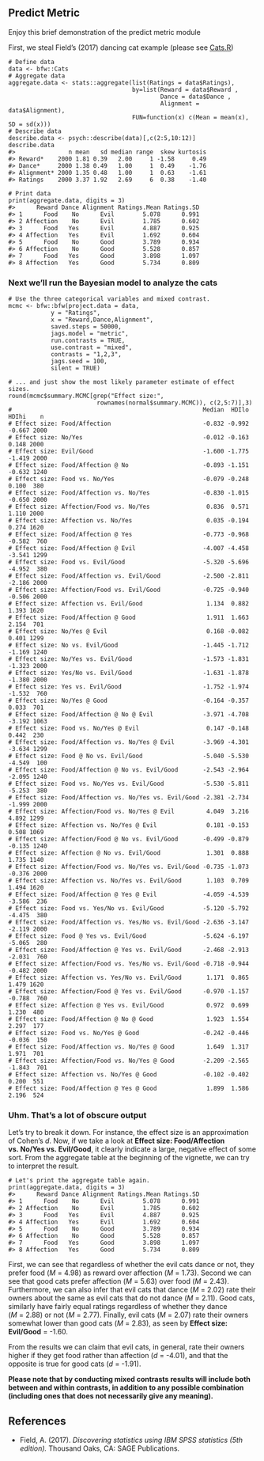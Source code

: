 Predict Metric
--------------

Enjoy this brief demonstration of the predict metric module

First, we steal Field’s (2017) dancing cat example (please see
[Cats.R](https://github.com/oeysan/bfw/blob/master/inst/extdata/data/Cats.R))

    # Define data
    data <- bfw::Cats
    # Aggregate data
    aggregate.data <- stats::aggregate(list(Ratings = data$Ratings),
                                       by=list(Reward = data$Reward ,
                                               Dance = data$Dance ,
                                               Alignment = data$Alignment),
                                       FUN=function(x) c(Mean = mean(x), SD = sd(x)))
    # Describe data
    describe.data <- psych::describe(data)[,c(2:5,10:12)]
    describe.data
    #>               n mean   sd median range  skew kurtosis
    #> Reward*    2000 1.81 0.39   2.00     1 -1.58     0.49
    #> Dance*     2000 1.38 0.49   1.00     1  0.49    -1.76
    #> Alignment* 2000 1.35 0.48   1.00     1  0.63    -1.61
    #> Ratings    2000 3.37 1.92   2.69     6  0.38    -1.40

    # Print data
    print(aggregate.data, digits = 3)
    #>      Reward Dance Alignment Ratings.Mean Ratings.SD
    #> 1      Food    No      Evil        5.078      0.991
    #> 2 Affection    No      Evil        1.785      0.602
    #> 3      Food   Yes      Evil        4.887      0.925
    #> 4 Affection   Yes      Evil        1.692      0.604
    #> 5      Food    No      Good        3.789      0.934
    #> 6 Affection    No      Good        5.528      0.857
    #> 7      Food   Yes      Good        3.898      1.097
    #> 8 Affection   Yes      Good        5.734      0.809

### Next we’ll run the Bayesian model to analyze the cats

    # Use the three categorical variables and mixed contrast.
    mcmc <- bfw::bfw(project.data = data,
                y = "Ratings",
                x = "Reward,Dance,Alignment",
                saved.steps = 50000,
                jags.model = "metric",
                run.contrasts = TRUE,
                use.contrast = "mixed",
                contrasts = "1,2,3",
                jags.seed = 100,
                silent = TRUE)

    # ... and just show the most likely parameter estimate of effect sizes.
    round(mcmc$summary.MCMC[grep("Effect size:",
                             rownames(normal$summary.MCMC)), c(2,5:7)],3)   
    #                                                      Median  HDIlo  HDIhi    n
    # Effect size: Food/Affection                          -0.832 -0.992 -0.667 2000
    # Effect size: No/Yes                                  -0.012 -0.163  0.148 2000
    # Effect size: Evil/Good                               -1.600 -1.775 -1.419 2000
    # Effect size: Food/Affection @ No                     -0.893 -1.151 -0.632 1240
    # Effect size: Food vs. No/Yes                         -0.079 -0.248  0.100  380
    # Effect size: Food/Affection vs. No/Yes               -0.830 -1.015 -0.650 2000
    # Effect size: Affection/Food vs. No/Yes                0.836  0.571  1.110 2000
    # Effect size: Affection vs. No/Yes                     0.035 -0.194  0.274 1620
    # Effect size: Food/Affection @ Yes                    -0.773 -0.968 -0.582  760
    # Effect size: Food/Affection @ Evil                   -4.007 -4.458 -3.541 1299
    # Effect size: Food vs. Evil/Good                      -5.320 -5.696 -4.952  380
    # Effect size: Food/Affection vs. Evil/Good            -2.500 -2.811 -2.186 2000
    # Effect size: Affection/Food vs. Evil/Good            -0.725 -0.940 -0.506 2000
    # Effect size: Affection vs. Evil/Good                  1.134  0.882  1.393 1620
    # Effect size: Food/Affection @ Good                    1.911  1.663  2.154  701
    # Effect size: No/Yes @ Evil                            0.168 -0.082  0.401 1299
    # Effect size: No vs. Evil/Good                        -1.445 -1.712 -1.169 1240
    # Effect size: No/Yes vs. Evil/Good                    -1.573 -1.831 -1.323 2000
    # Effect size: Yes/No vs. Evil/Good                    -1.631 -1.878 -1.380 2000
    # Effect size: Yes vs. Evil/Good                       -1.752 -1.974 -1.532  760
    # Effect size: No/Yes @ Good                           -0.164 -0.357  0.033  701
    # Effect size: Food/Affection @ No @ Evil              -3.971 -4.708 -3.192 1063
    # Effect size: Food vs. No/Yes @ Evil                   0.147 -0.148  0.442  230
    # Effect size: Food/Affection vs. No/Yes @ Evil        -3.969 -4.301 -3.634 1299
    # Effect size: Food @ No vs. Evil/Good                 -5.040 -5.530 -4.549  100
    # Effect size: Food/Affection @ No vs. Evil/Good       -2.543 -2.964 -2.095 1240
    # Effect size: Food vs. No/Yes vs. Evil/Good           -5.530 -5.811 -5.253  380
    # Effect size: Food/Affection vs. No/Yes vs. Evil/Good -2.381 -2.734 -1.999 2000
    # Effect size: Affection/Food vs. No/Yes @ Evil         4.049  3.216  4.892 1299
    # Effect size: Affection vs. No/Yes @ Evil              0.181 -0.153  0.508 1069
    # Effect size: Affection/Food @ No vs. Evil/Good       -0.499 -0.879 -0.135 1240
    # Effect size: Affection @ No vs. Evil/Good             1.301  0.888  1.735 1140
    # Effect size: Affection/Food vs. No/Yes vs. Evil/Good -0.735 -1.073 -0.376 2000
    # Effect size: Affection vs. No/Yes vs. Evil/Good       1.103  0.709  1.494 1620
    # Effect size: Food/Affection @ Yes @ Evil             -4.059 -4.539 -3.586  236
    # Effect size: Food vs. Yes/No vs. Evil/Good           -5.120 -5.792 -4.475  380
    # Effect size: Food/Affection vs. Yes/No vs. Evil/Good -2.636 -3.147 -2.119 2000
    # Effect size: Food @ Yes vs. Evil/Good                -5.624 -6.197 -5.065  280
    # Effect size: Food/Affection @ Yes vs. Evil/Good      -2.468 -2.913 -2.031  760
    # Effect size: Affection/Food vs. Yes/No vs. Evil/Good -0.718 -0.944 -0.482 2000
    # Effect size: Affection vs. Yes/No vs. Evil/Good       1.171  0.865  1.479 1620
    # Effect size: Affection/Food @ Yes vs. Evil/Good      -0.970 -1.157 -0.788  760
    # Effect size: Affection @ Yes vs. Evil/Good            0.972  0.699  1.230  480
    # Effect size: Food/Affection @ No @ Good               1.923  1.554  2.297  177
    # Effect size: Food vs. No/Yes @ Good                  -0.242 -0.446 -0.036  150
    # Effect size: Food/Affection vs. No/Yes @ Good         1.649  1.317  1.971  701
    # Effect size: Affection/Food vs. No/Yes @ Good        -2.209 -2.565 -1.843  701
    # Effect size: Affection vs. No/Yes @ Good             -0.102 -0.402  0.200  551
    # Effect size: Food/Affection @ Yes @ Good              1.899  1.586  2.196  524

### Uhm. That’s a lot of obscure output

Let’s try to break it down. For instance, the effect size is an
approximation of Cohen’s *d*. Now, if we take a look at **Effect size:
Food/Affection vs. No/Yes vs. Evil/Good**, it clearly indicate a large,
negative effect of some sort. From the aggregate table at the beginning
of the vignette, we can try to interpret the result.

    # Let's print the aggregate table again.
    print(aggregate.data, digits = 3)
    #>      Reward Dance Alignment Ratings.Mean Ratings.SD
    #> 1      Food    No      Evil        5.078      0.991
    #> 2 Affection    No      Evil        1.785      0.602
    #> 3      Food   Yes      Evil        4.887      0.925
    #> 4 Affection   Yes      Evil        1.692      0.604
    #> 5      Food    No      Good        3.789      0.934
    #> 6 Affection    No      Good        5.528      0.857
    #> 7      Food   Yes      Good        3.898      1.097
    #> 8 Affection   Yes      Good        5.734      0.809

First, we can see that regardless of whether the evil cats dance or not,
they prefer food (*M* = 4.98) as reward over affection (*M* = 1.73).
Second we can see that good cats prefer affection (*M* = 5.63) over food
(*M* = 2.43). Furthermore, we can also infer that evil cats that dance
(*M* = 2.02) rate their owners about the same as evil cats that do not
dance (*M* = 2.11). Good cats, similarly have fairly equal ratings
regardless of whether they dance (*M* = 2.88) or not (*M* = 2.77).
Finally, evil cats (*M* = 2.07) rate their owners somewhat lower than
good cats (*M* = 2.83), as seen by **Effect size: Evil/Good** = -1.60.

From the results we can claim that evil cats, in general, rate their
owners higher if they get food rather than affection (*d* = -4.01), and
that the opposite is true for good cats (*d* = -1.91).

**Please note that by conducting mixed contrasts results will include
both between and within contrasts, in addition to any possible
combination (including ones that does not necessarily give any
meaning).**

References
----------

-   Field, A. (2017). *Discovering statistics using IBM SPSS statistics
    (5th edition).* Thousand Oaks, CA: SAGE Publications.
